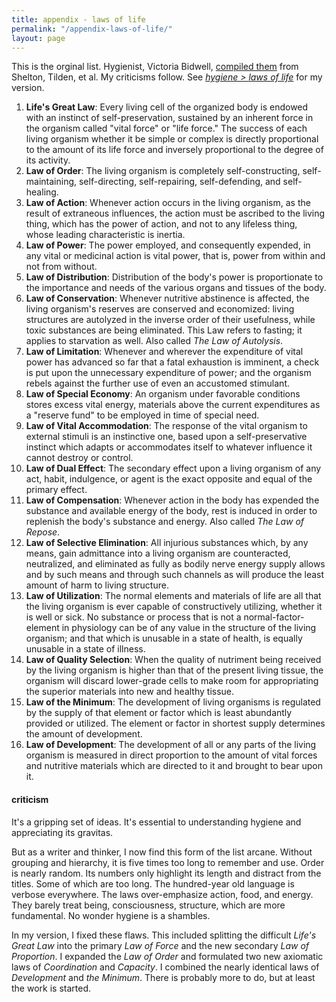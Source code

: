 ```yaml
---
title: appendix - laws of life
permalink: "/appendix-laws-of-life/"
layout: page
---
```


This is the orginal list. Hygienist, Victoria Bidwell, [compiled them](https://www.getwellstaywellamerica.com/NHygiene/LAWSlife.htm) from Shelton, Tilden, et al. My criticisms follow. See [*hygiene > laws of life*](/hygiene#laws-of-life) for my version.

1. **Life's Great Law**: Every living cell of the organized body is endowed with an instinct of self-preservation, sustained by an inherent force in the organism called "vital force" or "life force." The success of each living organism whether it be simple or complex is directly proportional to the amount of its life force and inversely proportional to the degree of its activity.
2. **Law of Order**: The living organism is completely self-constructing, self-maintaining, self-directing, self-repairing, self-defending, and self-healing.
3. **Law of Action**: Whenever action occurs in the living organism, as the result of extraneous influences, the action must be ascribed to the living thing, which has the power of action, and not to any lifeless thing, whose leading characteristic is inertia.
4. **Law of Power**: The power employed, and consequently expended, in any vital or medicinal action is vital power, that is, power from within and not from without.
5. **Law of Distribution**: Distribution of the body's power is proportionate to the importance and needs of the various organs and tissues of the body.
6. **Law of Conservation**: Whenever nutritive abstinence is affected, the living organism's reserves are conserved and economized: living structures are autolyzed in the inverse order of their usefulness, while toxic substances are being eliminated. This Law refers to fasting; it applies to starvation as well. Also called _The Law of Autolysis_.
7. **Law of Limitation**: Whenever and wherever the expenditure of vital power has advanced so far that a fatal exhaustion is imminent, a check is put upon the unnecessary expenditure of power; and the organism rebels against the further use of even an accustomed stimulant.
8. **Law of Special Economy**: An organism under favorable conditions stores excess vital energy, materials above the current expenditures as a "reserve fund" to be employed in time of special need.
9. **Law of Vital Accommodation**: The response of the vital organism to external stimuli is an instinctive one, based upon a self-preservative instinct which adapts or accommodates itself to whatever influence it cannot destroy or control.
10. **Law of Dual Effect**: The secondary effect upon a living organism of any act, habit, indulgence, or agent is the exact opposite and equal of the primary effect.
11. **Law of Compensation**: Whenever action in the body has expended the substance and available energy of the body, rest is induced in order to replenish the body's substance and energy. Also called _The Law of Repose_.
12. **Law of Selective Elimination**: All injurious substances which, by any means, gain admittance into a living organism are counteracted, neutralized, and eliminated as fully as bodily nerve energy supply allows and by such means and through such channels as will produce the least amount of harm to living structure.
13. **Law of Utilization**: The normal elements and materials of life are all that the living organism is ever capable of constructively utilizing, whether it is well or sick. No substance or process that is not a normal-factor-element in physiology can be of any value in the structure of the living organism; and that which is unusable in a state of health, is equally unusable in a state of illness.
14. **Law of Quality Selection**: When the quality of nutriment being received by the living organism is higher than that of the present living tissue, the organism will discard lower-grade cells to make room for appropriating the superior materials into new and healthy tissue.
15. **Law of the Minimum**: The development of living organisms is regulated by the supply of that element or factor which is least abundantly provided or utilized. The element or factor in shortest supply determines the amount of development.
16. **Law of Development**: The development of all or any parts of the living organism is measured in direct proportion to the amount of vital forces and nutritive materials which are directed to it and brought to bear upon it.

#### criticism

It's a gripping set of ideas. It's essential to understanding hygiene and appreciating its gravitas. 

But as a writer and thinker, I now find this form of the list arcane. Without grouping and hierarchy, it is five times too long to remember and use. Order is nearly random. Its numbers only highlight its length and distract from the titles. Some of which are too long. The hundred-year old language is verbose everywhere. The laws over-emphasize action, food, and energy. They barely treat being, consciousness, structure, which are more fundamental. No wonder hygiene is a shambles.

In my version, I fixed these flaws. This included splitting the difficult _Life's Great Law_ into the primary _Law of Force_ and the new secondary _Law of Proportion_. I expanded the _Law of Order_ and formulated two new axiomatic laws of _Coordination_ and _Capacity_. I combined the nearly identical laws of _Development_ and _the Minimum_. There is probably more to do, but at least the work is started.

